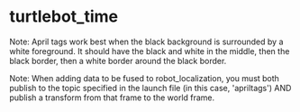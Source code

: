 # turtlebot_time

Note: April tags work best when the black background is surrounded by a white foreground.
It should have the black and white in the middle, then the black border, then a white border around the black border.

Note: When adding data to be fused to robot_localization, you must both publish to the topic specified in the launch file (in this case, 'apriltags') AND publish a transform from that frame to the world frame.
